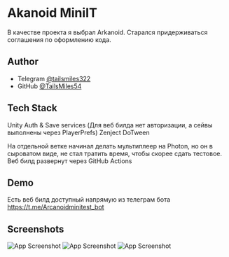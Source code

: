 
# Akanoid MiniIT

В качестве проекта я выбрал Arkanoid. Старался придерживаться соглашения по оформлению кода.


## Author

- Telegram [@tailsmiles322](https://t.me/tailsmiles322)
- GitHub [@TailsMiles54](https://github.com/TailsMiles54)


## Tech Stack

Unity Auth & Save services (Для веб билда нет авторизации, а сейвы выполнены через PlayerPrefs)
Zenject
DoTween

На отдельной ветке начинал делать мультиплеер на Photon, но он в сыроватом виде, не стал тратить время, чтобы скорее сдать тестовое.
Веб билд развернут через GitHub Actions


## Demo

Есть веб билд доступный напрямую из телеграм бота 
https://t.me/Arcanoidminitest_bot


## Screenshots

![App Screenshot](https://i.imgur.com/3zgCjwQ.png)
![App Screenshot](https://i.imgur.com/SR2RvMs.png)
![App Screenshot](https://i.imgur.com/aaF1Q61.png)

